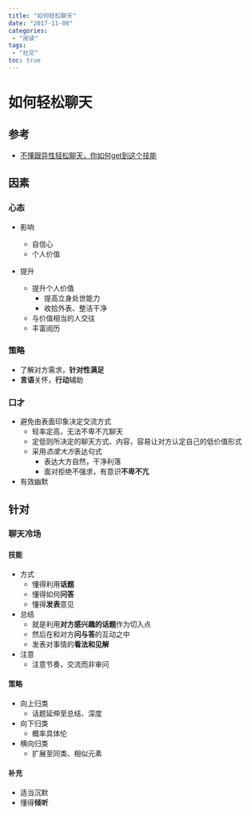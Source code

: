 ```yaml
---
title: "如何轻松聊天"
date: "2017-11-08"
categories:
 - "阅读"
tags:
 - "社交"
toc: true
---
```



# 如何轻松聊天

## 参考
- [不懂跟异性轻松聊天，你如何get到这个技能](http://www.jianshu.com/p/39a440ded08f)


## 因素
### 心态
- 影响
    - 自信心
    - 个人价值

- 提升
    - 提升个人价值
        - 提高立身处世能力
        - 收拾外表、整洁干净
    - 与价值相当的人交往
    - 丰富阅历

### 策略
- 了解对方需求，**针对性满足**
- **言语**关怀，**行动**辅助

### 口才
- 避免由表面印象决定交流方式
    - 轻率定高，无法不卑不亢聊天
    - 定低则所决定的聊天方式、内容，容易让对方认定自己的低价值形式
    - 采用*态度大方*表达句式
        - 表达大方自然，干净利落
        - 面对拒绝不强求，有意识**不卑不亢**
- 有效幽默

## 针对
### 聊天冷场
#### 技能
- 方式
    - 懂得利用**话题**
    - 懂得如何**问答**
    - 懂得**发表**意见
- 总结
    - 就是利用**对方感兴趣的话题**作为切入点
    - 然后在和对方**问与答**的互动之中
    - 发表对事情的**看法和见解**
- 注意
    - 注意节奏，交流而非审问

#### 策略
- 向上归类
    - 话题延伸至总结、深度
- 向下归类
    - 概率具体伦
- 横向归类
    - 扩展至同类、相似元素


#### 补充
- 适当沉默
- 懂得**倾听**  
